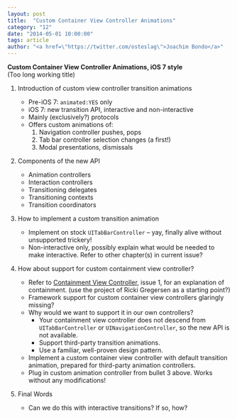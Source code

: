```yaml
---
layout: post
title:  "Custom Container View Controller Animations"
category: "12"
date: "2014-05-01 10:00:00"
tags: article
author: "<a href=\"https://twitter.com/osteslag\">Joachim Bondo</a>"
---
```


**Custom Container View Controller Animations, iOS 7 style**  
(Too long working title)

1. Introduction of custom view controller transition animations
	- Pre-iOS 7: `animated:YES` only
	- iOS 7: new transition API, interactive and non-interactive
	- Mainly (exclusively?) protocols
	- Offers custom animations of:
		1. Navigation controller pushes, pops
		2. Tab bar controller selection changes (a first!)
		3. Modal presentations, dismissals

2. Components of the new API
	- Animation controllers
	- Interaction controllers
	- Transitioning delegates
	- Transitioning contexts
	- Transition coordinators

3. How to implement a custom transition animation
	- Implement on stock `UITabBarController` – yay, finally alive without unsupported trickery!
	- Non-interactive only, possibly explain what would be needed to make interactive. Refer to other chapter(s) in current issue?

4. How about support for custom containment view controller?
	- Refer to [Containment View Controller](https://github.com/objcio/articles-private/blob/master/2013-06-07-containment-view-controller.md), issue 1, for an explanation of containment. (use the project of Ricki Gregersen as a starting point?)
	- Framework support for custom container view controllers glaringly missing?
	- Why would we want to support it in our own controllers?
		- Your containment view controller does not descend from `UITabBarController` or `UINavigationController`, so the new API is not available.
		- Support third-party transition animations.
		- Use a familiar, well-proven design pattern.
	- Implement a custom container view controller with default transition animation, prepared for third-party animation controllers.
	- Plug in custom animation controller from bullet 3 above. Works without any modifications!

5. Final Words
	- Can we do this with interactive transitions? If so, how?
